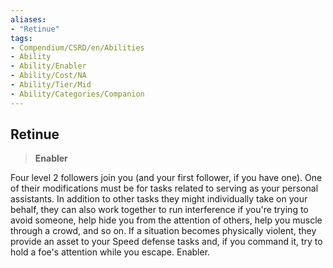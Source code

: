 ```yaml
---
aliases:
- "Retinue"
tags:
- Compendium/CSRD/en/Abilities
- Ability
- Ability/Enabler
- Ability/Cost/NA
- Ability/Tier/Mid
- Ability/Categories/Companion
---
```


  
## Retinue  
>**Enabler**
  
Four level 2 followers join you (and your first follower, if you have one). One of their modifications must be for tasks related to serving as your personal assistants. In addition to other tasks they might individually take on your behalf, they can also work together to run interference if you're trying to avoid someone, help hide you from the attention of others, help you muscle through a crowd, and so on. If a situation becomes physically violent, they provide an asset to your Speed defense tasks and, if you command it, try to hold a foe's attention while you escape. Enabler.
